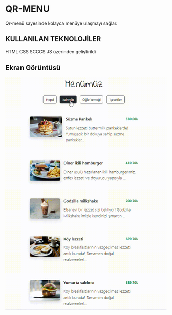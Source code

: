 <h1>QR-MENU</h1>

Qr-menü sayesinde kolayca menüye ulaşmayı sağlar.

<h2>KULLANILAN TEKNOLOJİLER </h2>

HTML CSS SCCCS JS  üzerinden geliştirildi


<h2 > Ekran Görüntüsü</h2>

![](menu.gif)